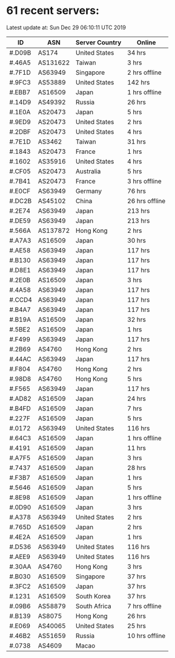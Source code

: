 # 61 recent servers:

Latest update at: Sun Dec 29 06:10:11 UTC 2019

| ID | ASN | Server Country | Online |
| -- | --- | -------------- | ------ |
| #.D09B | AS174 | United States | 34 hrs |
| #.46A5 | AS131622 | Taiwan | 3 hrs |
| #.7F1D | AS63949 | Singapore | 2 hrs offline |
| #.9FC3 | AS53889 | United States | 142 hrs |
| #.EBB7 | AS16509 | Japan | 1 hrs offline |
| #.14D9 | AS49392 | Russia | 26 hrs |
| #.1E0A | AS20473 | Japan | 5 hrs |
| #.9ED9 | AS20473 | United States | 2 hrs |
| #.2DBF | AS20473 | United States | 4 hrs |
| #.7E1D | AS3462 | Taiwan | 31 hrs |
| #.1843 | AS20473 | France | 1 hrs |
| #.1602 | AS35916 | United States | 4 hrs |
| #.CF05 | AS20473 | Australia | 5 hrs |
| #.7B41 | AS20473 | France | 3 hrs offline |
| #.E0CF | AS63949 | Germany | 76 hrs |
| #.DC2B | AS45102 | China | 26 hrs offline |
| #.2E74 | AS63949 | Japan | 213 hrs |
| #.DE59 | AS63949 | Japan | 213 hrs |
| #.566A | AS137872 | Hong Kong | 2 hrs |
| #.A7A3 | AS16509 | Japan | 30 hrs |
| #.AE58 | AS63949 | Japan | 117 hrs |
| #.B130 | AS63949 | Japan | 117 hrs |
| #.D8E1 | AS63949 | Japan | 117 hrs |
| #.2E0B | AS16509 | Japan | 3 hrs |
| #.4A58 | AS63949 | Japan | 117 hrs |
| #.CCD4 | AS63949 | Japan | 117 hrs |
| #.B4A7 | AS63949 | Japan | 117 hrs |
| #.B19A | AS16509 | Japan | 32 hrs |
| #.5BE2 | AS16509 | Japan | 1 hrs |
| #.F499 | AS63949 | Japan | 117 hrs |
| #.2B69 | AS4760 | Hong Kong | 2 hrs |
| #.44AC | AS63949 | Japan | 117 hrs |
| #.F804 | AS4760 | Hong Kong | 2 hrs |
| #.98D8 | AS4760 | Hong Kong | 5 hrs |
| #.F565 | AS63949 | Japan | 117 hrs |
| #.AD82 | AS16509 | Japan | 24 hrs |
| #.B4FD | AS16509 | Japan | 7 hrs |
| #.227F | AS16509 | Japan | 5 hrs |
| #.0172 | AS63949 | United States | 116 hrs |
| #.64C3 | AS16509 | Japan | 1 hrs offline |
| #.4191 | AS16509 | Japan | 11 hrs |
| #.A7F5 | AS16509 | Japan | 3 hrs |
| #.7437 | AS16509 | Japan | 28 hrs |
| #.F3B7 | AS16509 | Japan | 1 hrs |
| #.5646 | AS16509 | Japan | 5 hrs |
| #.8E98 | AS16509 | Japan | 1 hrs offline |
| #.0D90 | AS16509 | Japan | 3 hrs |
| #.A378 | AS63949 | United States | 2 hrs |
| #.765D | AS16509 | Japan | 2 hrs |
| #.4E2A | AS16509 | Japan | 1 hrs |
| #.D536 | AS63949 | United States | 116 hrs |
| #.AEE9 | AS63949 | United States | 116 hrs |
| #.30AA | AS4760 | Hong Kong | 3 hrs |
| #.B030 | AS16509 | Singapore | 37 hrs |
| #.3FC2 | AS16509 | Japan | 37 hrs |
| #.1231 | AS16509 | South Korea | 37 hrs |
| #.09B6 | AS58879 | South Africa | 7 hrs offline |
| #.B139 | AS8075 | Hong Kong | 26 hrs |
| #.E069 | AS40065 | United States | 25 hrs |
| #.46B2 | AS51659 | Russia | 10 hrs offline |
| #.0738 | AS4609 | Macao | |

